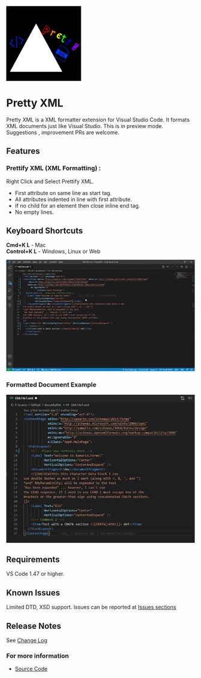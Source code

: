 <img src='images/logo.png' width=200 height=200>  

# Pretty XML

Pretty XML is a XML formatter extension for Visual Studio Code. It formats XML documents just like Visual Studio. This is in preview mode. Suggestions , improvement PRs are welcome.

## Features

### Prettify XML (XML Formatting) :   

Right Click and Select Prettify XML.

- First attribute on same line as start tag.
- All attributes indented in line with first attribute.
- If no child for an element then close inline end tag.
- No empty lines.
 
## Keyboard Shortcuts

**Cmd+K L** - Mac  
**Control+K L** - Windows, Linux or Web  

<img src='./example.gif'>

### Formatted Document Example  

<img src='./screenshot.png'>

## Requirements

VS Code 1.47 or higher.

## Known Issues

Limited DTD, XSD support.
Issues can be reported at [Issues sections](https://github.com/pmahend1/PrettyXML/issues)  

## Release Notes

See [Change Log](./CHANGELOG)

### For more information

* [Source Code](https://github.com/pmahend1/prettyxml)